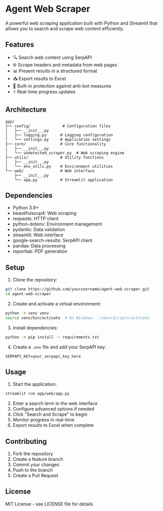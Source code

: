 # Agent Web Scraper

A powerful web scraping application built with Python and Streamlit that allows you to search and scrape web content efficiently.

## Features

- 🔍 Search web content using SerpAPI
- 🌐 Scrape headers and metadata from web pages
- 📊 Present results in a structured format
- 📥 Export results to Excel
- 🚫 Built-in protection against anti-bot measures
- ⚡ Real-time progress updates

## Architecture

```
app/
├── config/              # Configuration files
│   ├── __init__.py
│   ├── logging.py      # Logging configuration
│   └── settings.py     # Application settings
├── core/               # Core functionality
│   ├── __init__.py
│   └── undetected_scraper.py  # Web scraping engine
├── utils/              # Utility functions
│   ├── __init__.py
│   └── env_utils.py    # Environment utilities
└── web/                # Web interface
    ├── __init__.py
    └── app.py          # Streamlit application
```

## Dependencies

- Python 3.9+
- beautifulsoup4: Web scraping
- requests: HTTP client
- python-dotenv: Environment management
- pydantic: Data validation
- streamlit: Web interface
- google-search-results: SerpAPI client
- pandas: Data processing
- reportlab: PDF generation

## Setup

1. Clone the repository:
```bash
git clone https://github.com/yourusername/agent-web-scraper.git
cd agent-web-scraper
```

2. Create and activate a virtual environment:
```bash
python -m venv venv
source venv/bin/activate  # On Windows: .\venv\Scripts\activate
```

3. Install dependencies:
```bash
python -m pip install -r requirements.txt
```

4. Create a `.env` file and add your SerpAPI key:
```
SERPAPI_KEY=your_serpapi_key_here
```

## Usage

1. Start the application:
```bash
streamlit run app/web/app.py
```

2. Enter a search term in the web interface
3. Configure advanced options if needed
4. Click "Search and Scrape" to begin
5. Monitor progress in real-time
6. Export results to Excel when complete

## Contributing

1. Fork the repository
2. Create a feature branch
3. Commit your changes
4. Push to the branch
5. Create a Pull Request

## License

MIT License - see LICENSE file for details